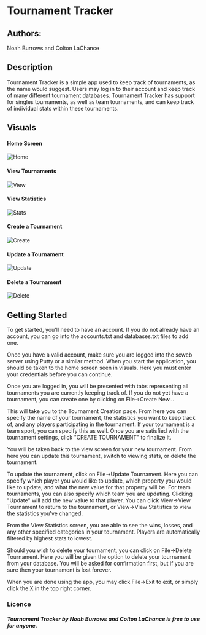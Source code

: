 # Tournament Tracker

## Authors:
Noah Burrows and Colton LaChance

## Description

Tournament Tracker is a simple app used to keep track of tournaments, as the name would suggest. 
Users may log in to their account and keep track of many different tournament databases.
Tournament Tracker has support for singles tournaments, as well as team tournaments, and can
keep track of individual stats within these tournaments.

## Visuals
#### Home Screen
![Home](https://github.com/ColtJLaCh/TournamentTracker-JavaFinal-NC/blob/4669ff8c7a03af6511004b425431c825b7c42356/README-Home%20Screen.png)

#### View Tournaments
![View](https://github.com/ColtJLaCh/TournamentTracker-JavaFinal-NC/blob/4669ff8c7a03af6511004b425431c825b7c42356/README-View%20Tourney.png)

#### View Statistics
![Stats](https://github.com/ColtJLaCh/TournamentTracker-JavaFinal-NC/blob/6c7e3b12f42b72337dc2cb2174c724f570fef36c/README-View%20Stats.png)

#### Create a Tournament
![Create](https://github.com/ColtJLaCh/TournamentTracker-JavaFinal-NC/blob/4669ff8c7a03af6511004b425431c825b7c42356/README-Create.png)

#### Update a Tournament
![Update](https://github.com/ColtJLaCh/TournamentTracker-JavaFinal-NC/blob/4669ff8c7a03af6511004b425431c825b7c42356/README-Update.png)

#### Delete a Tournament
![Delete](https://github.com/ColtJLaCh/TournamentTracker-JavaFinal-NC/blob/4669ff8c7a03af6511004b425431c825b7c42356/README-Delete.png)

## Getting Started
To get started, you'll need to have an account. If you do not already have an account, you can go into the accounts.txt and databases.txt files to add one.

Once you have a valid account, make sure you are logged into the scweb server using Putty or a similar method. 
When you start the application, you should be taken to the home screen seen in visuals. Here you must enter your credentials before you can continue.

Once you are logged in, you will be presented with tabs representing all tournaments you are currently keeping track of. If you do not yet have a tournament, you can create one by clicking on File->Create New...

This will take you to the Tournament Creation page. From here you can specify the name of your tournament, the statistics you want to keep track of, and any players participating in the tournament. If your tournament is a team sport, you can specify this as well. Once you are satisfied with the tournament settings, click "CREATE TOURNAMENT" to finalize it.

You will be taken back to the view screen for your new tournament. From here you can update this tournament, switch to viewing stats, or delete the tournament.

To update the tournament, click on File->Update Tournament. Here you can specify which player you would like to update, which property you would like to update, and what the new value for that property will be. For team tournaments, you can also specify which team you are updating. Clicking "Update" will add the new value to that player. You can click View->View Tournament to return to the tournament, or View->View Statistics to view the statistics you've changed.

From the View Statistics screen, you are able to see the wins, losses, and any other specified categories in your tournament. Players are automatically filtered by highest stats to lowest.

Should you wish to delete your tournament, you can click on File->Delete Tournament. Here you will be given the option to delete your tournament from your database. You will be asked for confirmation first, but if you are sure then your tournament is lost forever.

When you are done using the app, you may click File->Exit to exit, or simply click the X in the top right corner.

### Licence
##### Tournament Tracker by Noah Burrows and Colton LaChance is free to use for anyone.
